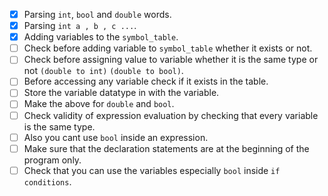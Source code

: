 * [x] Parsing `int`, `bool` and `double` words.
* [x] Parsing `int a , b , c ...`.
* [x] Adding variables to the `symbol_table`.
* [ ] Check before adding variable to `symbol_table` whether it exists or not.
* [ ] Check before assigning value to variable whether it is the same type or not `(double to int)` `(double to bool)`.
* [ ] Before accessing any variable check if it exists in the table.
* [ ] Store the variable datatype in with the variable.
* [ ] Make the above for `double` and `bool`.
* [ ] Check validity of expression evaluation by checking that every variable is the same type.
* [ ] Also you cant use `bool` inside an expression.
* [ ] Make sure that the declaration statements are at the beginning of the program only.
* [ ] Check that you can use the variables especially `bool` inside `if conditions`.
